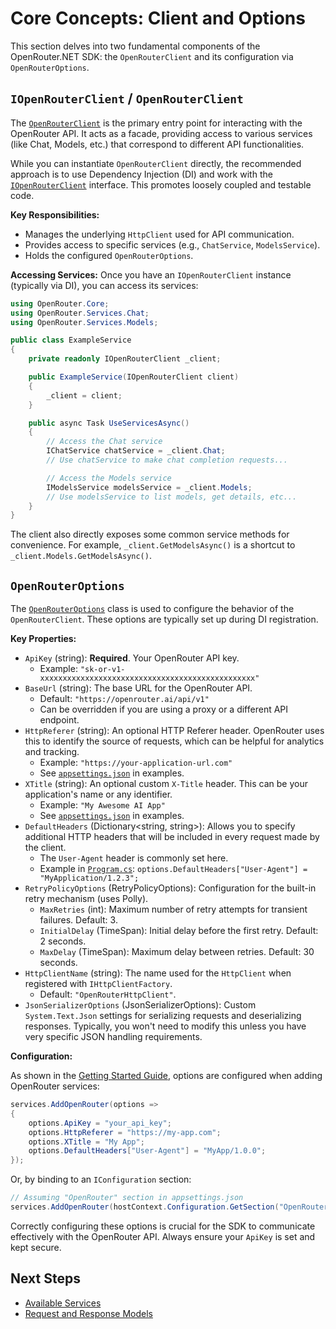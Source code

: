 # Core Concepts: Client and Options

This section delves into two fundamental components of the OpenRouter.NET SDK: the `OpenRouterClient` and its configuration via `OpenRouterOptions`.

## `IOpenRouterClient` / `OpenRouterClient`

The [`OpenRouterClient`](../../OpenRouter/Core/OpenRouterClient.cs:1) is the primary entry point for interacting with the OpenRouter API. It acts as a facade, providing access to various services (like Chat, Models, etc.) that correspond to different API functionalities.

While you can instantiate `OpenRouterClient` directly, the recommended approach is to use Dependency Injection (DI) and work with the [`IOpenRouterClient`](../../OpenRouter/Core/IOpenRouterClient.cs:1) interface. This promotes loosely coupled and testable code.

**Key Responsibilities:**
*   Manages the underlying `HttpClient` used for API communication.
*   Provides access to specific services (e.g., `ChatService`, `ModelsService`).
*   Holds the configured `OpenRouterOptions`.

**Accessing Services:**
Once you have an `IOpenRouterClient` instance (typically via DI), you can access its services:

```csharp
using OpenRouter.Core;
using OpenRouter.Services.Chat;
using OpenRouter.Services.Models;

public class ExampleService
{
    private readonly IOpenRouterClient _client;

    public ExampleService(IOpenRouterClient client)
    {
        _client = client;
    }

    public async Task UseServicesAsync()
    {
        // Access the Chat service
        IChatService chatService = _client.Chat;
        // Use chatService to make chat completion requests...

        // Access the Models service
        IModelsService modelsService = _client.Models;
        // Use modelsService to list models, get details, etc...
    }
}
```
The client also directly exposes some common service methods for convenience. For example, `_client.GetModelsAsync()` is a shortcut to `_client.Models.GetModelsAsync()`.

## `OpenRouterOptions`

The [`OpenRouterOptions`](../../OpenRouter/Core/OpenRouterOptions.cs:1) class is used to configure the behavior of the `OpenRouterClient`. These options are typically set up during DI registration.

**Key Properties:**

*   `ApiKey` (string): **Required**. Your OpenRouter API key.
    *   Example: `"sk-or-v1-xxxxxxxxxxxxxxxxxxxxxxxxxxxxxxxxxxxxxxxxxxxxxxxx"`
*   `BaseUrl` (string): The base URL for the OpenRouter API.
    *   Default: `"https://openrouter.ai/api/v1"`
    *   Can be overridden if you are using a proxy or a different API endpoint.
*   `HttpReferer` (string): An optional HTTP Referer header. OpenRouter uses this to identify the source of requests, which can be helpful for analytics and tracking.
    *   Example: `"https://your-application-url.com"`
    *   See [`appsettings.json`](../../OpenRouter.Examples/appsettings.json:6) in examples.
*   `XTitle` (string): An optional custom `X-Title` header. This can be your application's name or any identifier.
    *   Example: `"My Awesome AI App"`
    *   See [`appsettings.json`](../../OpenRouter.Examples/appsettings.json:7) in examples.
*   `DefaultHeaders` (Dictionary<string, string>): Allows you to specify additional HTTP headers that will be included in every request made by the client.
    *   The `User-Agent` header is commonly set here.
    *   Example in [`Program.cs`](../../OpenRouter.Examples/Program.cs:239): `options.DefaultHeaders["User-Agent"] = "MyApplication/1.2.3";`
*   `RetryPolicyOptions` (RetryPolicyOptions): Configuration for the built-in retry mechanism (uses Polly).
    *   `MaxRetries` (int): Maximum number of retry attempts for transient failures. Default: 3.
    *   `InitialDelay` (TimeSpan): Initial delay before the first retry. Default: 2 seconds.
    *   `MaxDelay` (TimeSpan): Maximum delay between retries. Default: 30 seconds.
*   `HttpClientName` (string): The name used for the `HttpClient` when registered with `IHttpClientFactory`.
    *   Default: `"OpenRouterHttpClient"`.
*   `JsonSerializerOptions` (JsonSerializerOptions): Custom `System.Text.Json` settings for serializing requests and deserializing responses. Typically, you won't need to modify this unless you have very specific JSON handling requirements.

**Configuration:**

As shown in the [Getting Started Guide](getting-started.md), options are configured when adding OpenRouter services:

```csharp
services.AddOpenRouter(options =>
{
    options.ApiKey = "your_api_key";
    options.HttpReferer = "https://my-app.com";
    options.XTitle = "My App";
    options.DefaultHeaders["User-Agent"] = "MyApp/1.0.0";
});
```

Or, by binding to an `IConfiguration` section:

```csharp
// Assuming "OpenRouter" section in appsettings.json
services.AddOpenRouter(hostContext.Configuration.GetSection("OpenRouter"));
```

Correctly configuring these options is crucial for the SDK to communicate effectively with the OpenRouter API. Always ensure your `ApiKey` is set and kept secure.

## Next Steps
*   [Available Services](services.md)
*   [Request and Response Models](data-models.md)